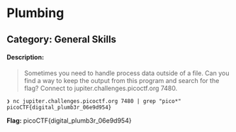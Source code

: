 # Plumbing
## Category: General Skills

#### Description:

> Sometimes you need to handle process data outside of a file. Can you find a way to keep the output from this program and search for the flag? Connect to jupiter.challenges.picoctf.org 7480.

```Console
❯ nc jupiter.challenges.picoctf.org 7480 | grep "pico*"
picoCTF{digital_plumb3r_06e9d954}
```

__Flag:__ picoCTF{digital_plumb3r_06e9d954}
